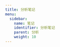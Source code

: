 ```yaml
---
title: 分析笔记
menu:
  sidebar:
    name: 笔记
    identifier: 分析笔记
    parent: 分析
    weight: 10
---
```


